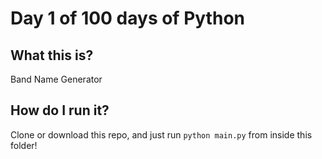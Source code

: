 # Day 1 of 100 days of Python

## What this is?
Band Name Generator

## How do I run it?
Clone or download this repo, and just run `python main.py` from inside this folder!

